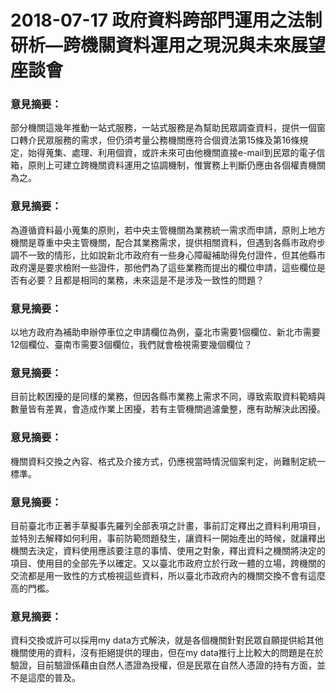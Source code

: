 # 2018-07-17 政府資料跨部門運用之法制研析—跨機關資料運用之現況與未來展望座談會

### 意見摘要：
部分機關這幾年推動一站式服務，一站式服務是為幫助民眾調查資料，提供一個窗口轉介民眾服務的需求，但仍須考量公務機關應符合個資法第15條及第16條規定，始得蒐集、處理、利用個資，或許未來可由他機關直接e-mail到民眾的電子信箱，原則上可建立跨機關資料運用之協調機制，惟實務上判斷仍應由各個權責機關為之。

### 意見摘要：
為遵循資料最小蒐集的原則，若中央主管機關為業務統一需求而申請，原則上地方機關是尊重中央主管機關，配合其業務需求，提供相關資料，但遇到各縣市政府步調不一致的情形，比如說新北市政府有一些身心障礙補助得免付證件，但其他縣市政府還是要求檢附一些證件，那他們為了這些業務而提出的欄位申請，這些欄位是否有必要？且都是相同的業務，未來這是不是涉及一致性的問題？

### 意見摘要：
以地方政府為補助申辦停車位之申請欄位為例，臺北市需要1個欄位、新北市需要12個欄位、臺南市需要3個欄位，我們就會檢視需要幾個欄位？

### 意見摘要：
目前比較困擾的是同樣的業務，但因各縣市業務上需求不同，導致索取資料範疇與數量皆有差異，會造成作業上困擾，若有主管機關過濾彙整，應有助解決此困擾。

### 意見摘要：
機關資料交換之內容、格式及介接方式，仍應視當時情況個案判定，尚難制定統一標準。

### 意見摘要：
目前臺北市正著手草擬事先羅列全部表項之計畫，事前訂定釋出之資料利用項目，並特別去解釋如何利用，事前防範問題發生，讓資料一開始產出的時候，就讓釋出機關去決定，資料使用應該要注意的事情、使用之對象，釋出資料之機關將決定的項目、使用目的全部先予以確定。又以臺北市政府立於行政一體的立場，跨機關的交流都是用一致性的方式檢視這些資料，所以臺北市政府內的機關交換不會有這麼高的門檻。

### 意見摘要：
資料交換或許可以採用my data方式解決，就是各個機關針對民眾自願提供給其他機關使用的資料，沒有拒絕提供的理由，但在my data推行上比較大的問題是在於驗證，目前驗證係藉由自然人憑證為授權，但是民眾在自然人憑證的持有方面，並不是這麼的普及。

